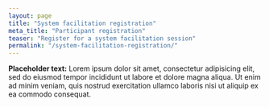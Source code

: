 ```yaml
---
layout: page
title: "System facilitation registration"
meta_title: "Participant registration"
teaser: "Register for a system facilitation session"
permalink: "/system-facilitation-registration/"
---
```

**Placeholder text:** Lorem ipsum dolor sit amet, consectetur adipisicing elit, sed do eiusmod tempor incididunt ut labore et dolore magna aliqua. Ut enim ad minim veniam, quis nostrud exercitation ullamco laboris nisi ut aliquip ex ea commodo consequat.

<script type="text/javascript" src="https://form.jotform.com/jsform/210335068867157"></script>
